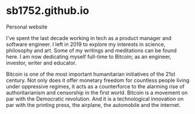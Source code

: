 # sb1752.github.io
Personal website

I've spent the last decade working in tech as a product manager and software engineer. I left in 2019 to explore my interests in science, philosophy and art. Some of my writings and meditations can be found here. I am now dedicating myself full-time to Bitcoin; as an engineer, investor, writer and educator.

Bitcoin is one of the most important humanitarian initiatives of the 21st century. Not only does it offer monetary freedom for countless people living under oppressive regimes, it acts as a counterforce to the alarming rise of authoritarianism and censorship in the first world. Bitcoin is a movement on par with the Democratic revolution. And it is a technological innovation on par with the printing press, the airplane, the automobile and the internet.
